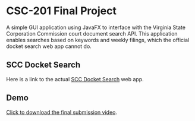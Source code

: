 # CSC-201 Final Project
A simple GUI application using JavaFX to interface with the Virginia State Corporation Commission court document search API.
This application enables searches based on keywords and weekly filings, which the official docket search web app cannot do. 

## SCC Docket Search
Here is a link to the actual [SCC Docket Search](http://www.scc.virginia.gov/docketsearch) web app.

## Demo
[Click to download the final submission video](https://www.icloud.com/iclouddrive/0EqwpxZ2Rvq5s4tvC8EnUHk2g#FInal_Project_Movie).
